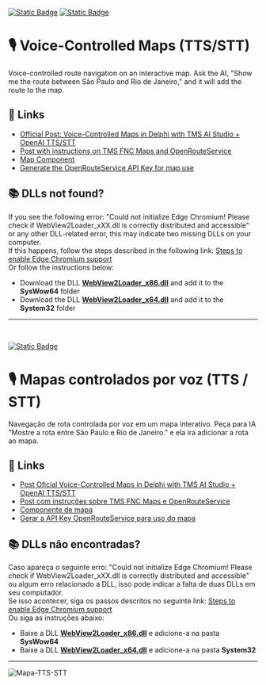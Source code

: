[![Static Badge](https://img.shields.io/badge/English-(en)-red)](https://github.com/Code4Delphi/ia-na-pratica/tree/master/Samples/TTS_STT_Map#%EF%B8%8F-voice-controlled-maps-ttsstt)
[![Static Badge](https://img.shields.io/badge/Portugu%C3%AAs-(ptBR)-green)](https://github.com/Code4Delphi/ia-na-pratica/tree/master/Samples/TTS_STT_Map#%EF%B8%8F-mapas-controlados-por-voz-tts--stt)

# 🎙️ Voice-Controlled Maps (TTS/STT)
Voice-controlled route navigation on an interactive map. Ask the AI, "Show me the route between São Paulo and Rio de Janeiro," and it will add the route to the map.

## 🔗 Links
- [Official Post: Voice-Controlled Maps in Delphi with TMS AI Studio + OpenAI TTS/STT](https://www.tmssoftware.com/site/blog.asp?post=2379)
- [Post with instructions on TMS FNC Maps and OpenRouteService](https://www.tmssoftware.com/site/blog.asp?post=851)
- [Map Component](https://www.tmssoftware.com/site/tmsfncmaps.asp)
- [Generate the OpenRouteService API Key for map use](https://openrouteservice.org/dev/#/api-docs)

## 📚 DLLs not found?
If you see the following error:
"Could not initialize Edge Chromium! Please check if WebView2Loader_xXX.dll is correctly distributed and accessible"
or any other DLL-related error, this may indicate two missing DLLs on your computer. <br/>
If this happens, follow the steps described in the following link: [Steps to enable Edge Chromium support](https://www.tmssoftware.com/site/edgechromium.asp) <br/>
Or follow the instructions below:
- Download the DLL **[WebView2Loader_x86.dll](https://code4delphi.com.br/downloads/dlls/WebView2Loader_x86.dll)** and add it to the **SysWow64** folder
- Download the DLL **[WebView2Loader_x64.dll](https://code4delphi.com.br/downloads/dlls/WebView2Loader_x64.dll)** and add it to the **System32** folder

---

<br/>

[![Static Badge](https://img.shields.io/badge/Portugu%C3%AAs-(ptBR)-green)](https://github.com/Code4Delphi/ia-na-pratica/tree/master/Samples/TTS_STT_Map#%EF%B8%8F-mapas-controlados-por-voz-tts--stt)
# 🎙️ Mapas controlados por voz (TTS / STT)
Navegação de rota controlada por voz em um mapa interativo. Peça para IA "Mostre a rota entre São Paulo e Rio de Janeiro." e ela ira adicionar a rota ao mapa.

## 🔗 Links
- [Post Oficial Voice-Controlled Maps in Delphi with TMS AI Studio + OpenAI TTS/STT](https://www.tmssoftware.com/site/blog.asp?post=2379)
- [Post com instruções sobre TMS FNC Maps e OpenRouteService](https://www.tmssoftware.com/site/blog.asp?post=851)
- [Componente de mapa](https://www.tmssoftware.com/site/tmsfncmaps.asp)
- [Gerar a API Key OpenRouteService para uso do mapa ](https://openrouteservice.org/dev/#/api-docs)

## 📚 DLLs não encontradas?
Caso apareça o seguinte erro:
"Could not initialize Edge Chromium! Please check if WebView2Loader_xXX.dll is correctly distributed and accessible"
ou algum erro relacionado a DLL, isso pode indicar a falta de duas DLLs em seu computador. <br/>
Se isso acontecer, siga os passos descritos no seguinte link: [Steps to enable Edge Chromium support](https://www.tmssoftware.com/site/edgechromium.asp) <br/>
Ou siga as instruções abaixo:
- Baixe a DLL **[WebView2Loader_x86.dll](https://code4delphi.com.br/downloads/dlls/WebView2Loader_x86.dll)** e adicione-a na pasta **SysWow64**
- Baixe a DLL **[WebView2Loader_x64.dll](https://code4delphi.com.br/downloads/dlls/WebView2Loader_x64.dll)** e adicione-a na pasta **System32**
  
---

![Mapa-TTS-STT](https://github.com/user-attachments/assets/65ba964d-db9b-4212-abde-03e8acab725f)

